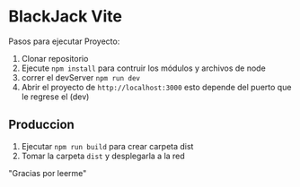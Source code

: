 # BlackJack Vite

Pasos para ejecutar Proyecto:

1. Clonar repositorio
2. Ejecute ```npm install``` para contruir los módulos y archivos de node
3. correr el devServer ``npm run dev``
4. Abrir el proyecto de ``http://localhost:3000`` esto depende del puerto que le regrese el (dev)

## Produccion

1. Ejecutar ```npm run build``` para crear carpeta dist
2. Tomar la carpeta ```dist``` y desplegarla a la red

"Gracias por leerme"